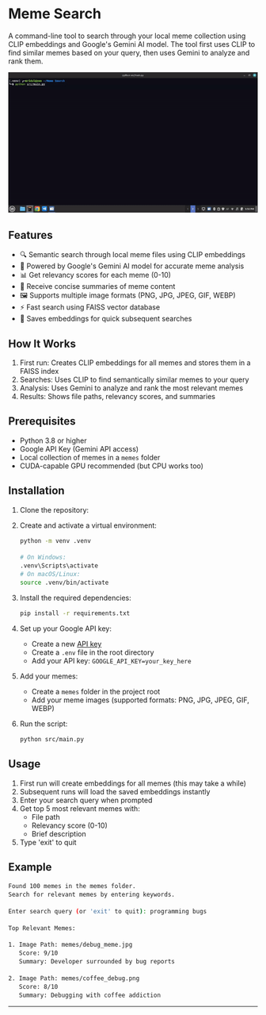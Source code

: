 # Meme Search

A command-line tool to search through your local meme collection using CLIP embeddings and Google's Gemini AI model. The tool first uses CLIP to find similar memes based on your query, then uses Gemini to analyze and rank them.

![Meme Search Demo](assets/demo.gif)

## Features

- 🔍 Semantic search through local meme files using CLIP embeddings
- 🤖 Powered by Google's Gemini AI model for accurate meme analysis
- 📊 Get relevancy scores for each meme (0-10)
- 📝 Receive concise summaries of meme content
- 🖼️ Supports multiple image formats (PNG, JPG, JPEG, GIF, WEBP)
- ⚡ Fast search using FAISS vector database
- 💾 Saves embeddings for quick subsequent searches

## How It Works

1. First run: Creates CLIP embeddings for all memes and stores them in a FAISS index
2. Searches: Uses CLIP to find semantically similar memes to your query
3. Analysis: Uses Gemini to analyze and rank the most relevant memes
4. Results: Shows file paths, relevancy scores, and summaries

## Prerequisites

- Python 3.8 or higher
- Google API Key (Gemini API access)
- Local collection of memes in a `memes` folder
- CUDA-capable GPU recommended (but CPU works too)

## Installation

1. Clone the repository:

2. Create and activate a virtual environment:
   ```bash
   python -m venv .venv
   
   # On Windows:
   .venv\Scripts\activate
   # On macOS/Linux:
   source .venv/bin/activate
   ```

3. Install the required dependencies:
   ```bash
   pip install -r requirements.txt
   ```

4. Set up your Google API key:
   - Create a new [API key](https://aistudio.google.com/apikey)
   - Create a `.env` file in the root directory
   - Add your API key: `GOOGLE_API_KEY=your_key_here`

5. Add your memes:
   - Create a `memes` folder in the project root
   - Add your meme images (supported formats: PNG, JPG, JPEG, GIF, WEBP)

6. Run the script:
   ```bash
   python src/main.py
   ```

## Usage

1. First run will create embeddings for all memes (this may take a while)
2. Subsequent runs will load the saved embeddings instantly
3. Enter your search query when prompted
4. Get top 5 most relevant memes with:
   - File path
   - Relevancy score (0-10)
   - Brief description
5. Type 'exit' to quit

## Example

```bash
Found 100 memes in the memes folder.
Search for relevant memes by entering keywords.

Enter search query (or 'exit' to quit): programming bugs

Top Relevant Memes:

1. Image Path: memes/debug_meme.jpg
   Score: 9/10
   Summary: Developer surrounded by bug reports

2. Image Path: memes/coffee_debug.png
   Score: 8/10
   Summary: Debugging with coffee addiction
```
---
